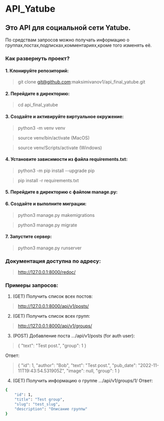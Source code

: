 # API_Yatube
## Это API для социальной сети Yatube.
По средствам запросов можно получать информацию о группах,постах,подписках,комментариях,кроме того изменять её.

### Как развернуть проект?
#### 1. Клонируйте репозиторий:
>git clone git@github.com:maksimivanov1/api_final_yatube.git
#### 2. Перейдите в директорию:
>cd api_final_yatube
#### 3. Создайте и активируйте виртуальное окружение:
>python3 -m venv venv

>source venv/bin/activate (MacOS)

>source venv/Scripts/activate (Windows)
#### 4. Установите зависимости из файла requirements.txt:
>python3 -m pip install --upgrade pip

>pip install -r requirements.txt
#### 5. Перейдите в директорию с файлом manage.py:
#### 6. Создайте и выполните миграции:
>python3 manage.py makemigrations

>python3 manage.py migrate
#### 7. Запустите сервер:
>python3 manage.py runserver

### Документация доступна по адресу:
> http://127.0.0.1:8000/redoc/

### Примеры запросов:
1. (GET) Получить список всех постов:
>http://127.0.0.1:8000/api/v1/posts/
2. (GET) Получить список всех групп:
>http://127.0.0.1:8000/api/v1/groups/
3. (POST) Добавление поста  .../api/v1/posts (for auth user):
>{
>    "text": "Test post.",
>    "group": 1
>}

 Ответ:
>{
>    "id": 1,
>    "author": "Bob",
>    "text": "Test post.",
>    "pub_date": "2022-11-11T19:43:54.531905Z",
>    "image": null,
>    "group": 1
>}

4. (GET) Получить информацию о группе .../api/v1/groups/1/
 Ответ:
```bash
{
    "id": 1,
    "title": "Test group",
    "slug": "test_slug",
    "description": "Описание группы"
}
```